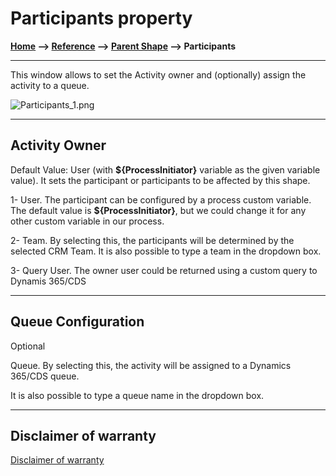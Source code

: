 # Participants property

**[Home](/) --> [Reference](/ref)  -->  [Parent Shape](javascript:history.back()) --> Participants**

---

This window allows to set the Activity owner and (optionally) assign the activity to a queue.

![Participants_1.png](../media/Participants_1.png)

---

## Activity Owner

Default Value: User (with **$\{ProcessInitiator}** variable as the given variable value).
It sets the participant or participants to be affected by this shape.

1- User. The participant can be configured by a process custom variable.
The default value is **$\{ProcessInitiator}**, but we could change it for any other custom variable in our process.

2- Team. By selecting this, the participants will be determined by the selected CRM Team.
It is also possible to type a team in the dropdown box.

3- Query User. The owner user could be returned using a custom query to Dynamis 365/CDS

---

## Queue Configuration

Optional

Queue. By selecting this, the activity will be assigned to a Dynamics 365/CDS queue.

It is also possible to type a queue name in the dropdown box.

---

## Disclaimer of warranty

[Disclaimer of warranty](../../guides/common/DisclaimerOfWarranty.md)
